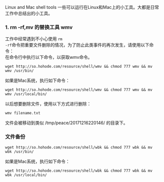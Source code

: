 Linux and Mac shell tools
一些可以运行在Linux和Mac上的小工具。大都是日常工作中总结出的小工具。

### 1.  rm -rf,mv 的替换工具 wmv
工作中经常遇到不小心使用 <code>rm -rf</code>命令把重要文件删除的情况，为了防止此类事件的再次发生，请使用以下命令：   
在命令行中执行以下命令，以获取wmv命令。
```
wget http://so.hohode.com/resource/shell/wmv && chmod 777 wmv && mv wmv /usr/bin/
```
如果是Mac系统，执行如下命令：
```
wget http://so.hohode.com/resource/shell/wmv && chmod 777 wmv && mv wmv /usr/local/bin/
```
以后想要删除文件，使用以下方式进行删除：
```
wmv filename.txt
```
文件会被移动到类似 /tmp/peace/20171216220146/ 的目录下。

### 文件备份
```
wget http://so.hohode.com/resource/shell/wbk && chmod 777 wbk && mv wbk /usr/bin/
```
如果是Mac系统，执行如下命令：
```
wget http://so.hohode.com/resource/shell/wbk && chmod 777 wbk && mv wbk /usr/local/bin/
```
